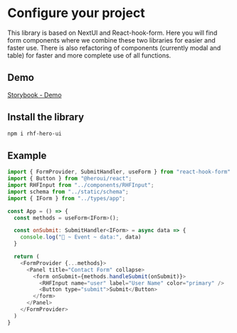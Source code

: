 # Configure your project

This library is based on NextUI and React-hook-form. Here you will find form components where we combine these two libraries for easier and faster use. There is also refactoring of components (currently modal and table) for faster and more complete use of all functions.


## Demo
[Storybook - Demo](https://storybook-rhfnextui.web.app)

## Install the library

```bash
npm i rhf-hero-ui
```

## Example 

```js
import { FormProvider, SubmitHandler, useForm } from "react-hook-form"
import { Button } from "@heroui/react";
import RHFInput from "../components/RHFInput";
import schema from "../static/schema";
import { IForm } from "../types/app";

const App = () => {
  const methods = useForm<IForm>();

  const onSubmit: SubmitHandler<IForm> = async data => {
    console.log("🚀 ~ Event ~ data:", data)
  }

  return (
    <FormProvider {...methods}>
      <Panel title="Contact Form" collapse>
        <form onSubmit={methods.handleSubmit(onSubmit)}>
          <RHFInput name="user" label="User Name" color="primary" />
          <Button type="submit">Submit</Button>
        </form>
      </Panel>
    </FormProvider>
  )
}
```
